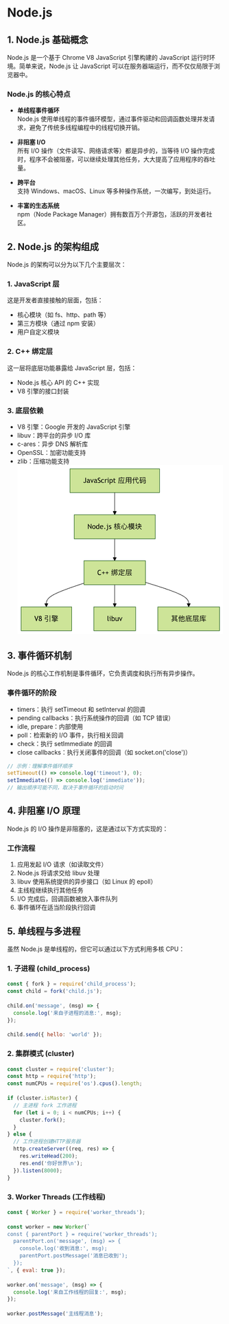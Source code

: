 # Node.js

## 1. Node.js 基础概念

Node.js 是一个基于 Chrome V8 JavaScript 引擎构建的 JavaScript 运行时环境。简单来说，Node.js 让 JavaScript 可以在服务器端运行，而不仅仅局限于浏览器中。

### Node.js 的核心特点

- **单线程事件循环**  
  Node.js 使用单线程的事件循环模型，通过事件驱动和回调函数处理并发请求，避免了传统多线程编程中的线程切换开销。

- **非阻塞 I/O**  
  所有 I/O 操作（文件读写、网络请求等）都是异步的，当等待 I/O 操作完成时，程序不会被阻塞，可以继续处理其他任务，大大提高了应用程序的吞吐量。

- **跨平台**  
  支持 Windows、macOS、Linux 等多种操作系统，一次编写，到处运行。

- **丰富的生态系统**  
  npm（Node Package Manager）拥有数百万个开源包，活跃的开发者社区。

## 2. Node.js 的架构组成

Node.js 的架构可以分为以下几个主要层次：

### 1. JavaScript 层

这是开发者直接接触的层面，包括：

- 核心模块（如 fs、http、path 等）
- 第三方模块（通过 npm 安装）
- 用户自定义模块

### 2. C++ 绑定层

这一层将底层功能暴露给 JavaScript 层，包括：

- Node.js 核心 API 的 C++ 实现
- V8 引擎的接口封装

### 3. 底层依赖

- V8 引擎：Google 开发的 JavaScript 引擎
- libuv：跨平台的异步 I/O 库
- c-ares：异步 DNS 解析库
- OpenSSL：加密功能支持
- zlib：压缩功能支持
![alt text](image.png)

## 3. 事件循环机制

Node.js 的核心工作机制是事件循环，它负责调度和执行所有异步操作。

### 事件循环的阶段

- timers：执行 setTimeout 和 setInterval 的回调
- pending callbacks：执行系统操作的回调（如 TCP 错误）
- idle, prepare：内部使用
- poll：检索新的 I/O 事件，执行相关回调
- check：执行 setImmediate 的回调
- close callbacks：执行关闭事件的回调（如 socket.on('close')）

```javascript
// 示例：理解事件循环顺序
setTimeout(() => console.log('timeout'), 0);
setImmediate(() => console.log('immediate'));
// 输出顺序可能不同，取决于事件循环的启动时间
```

## 4. 非阻塞 I/O 原理

Node.js 的 I/O 操作是非阻塞的，这是通过以下方式实现的：

### 工作流程

1. 应用发起 I/O 请求（如读取文件）
2. Node.js 将请求交给 libuv 处理
3. libuv 使用系统提供的异步接口（如 Linux 的 epoll）
4. 主线程继续执行其他任务
5. I/O 完成后，回调函数被放入事件队列
6. 事件循环在适当阶段执行回调

## 5. 单线程与多进程

虽然 Node.js 是单线程的，但它可以通过以下方式利用多核 CPU：

### 1. 子进程 (child_process)

```javascript
const { fork } = require('child_process');
const child = fork('child.js');
 
child.on('message', (msg) => {
  console.log('来自子进程的消息:', msg);
});
 
child.send({ hello: 'world' });
```

### 2. 集群模式 (cluster)

```javascript
const cluster = require('cluster');
const http = require('http');
const numCPUs = require('os').cpus().length;
 
if (cluster.isMaster) {
  // 主进程 fork 工作进程
  for (let i = 0; i < numCPUs; i++) {
    cluster.fork();
  }
} else {
  // 工作进程创建HTTP服务器
  http.createServer((req, res) => {
    res.writeHead(200);
    res.end('你好世界\n');
  }).listen(8000);
}
```

### 3. Worker Threads (工作线程)

```javascript
const { Worker } = require('worker_threads');
 
const worker = new Worker(`
const { parentPort } = require('worker_threads');
  parentPort.on('message', (msg) => {
    console.log('收到消息:', msg);
    parentPort.postMessage('消息已收到');
  });
`, { eval: true });
 
worker.on('message', (msg) => {
  console.log('来自工作线程的回复:', msg);
});
 
worker.postMessage('主线程消息');
```
